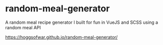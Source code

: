 # random-meal-generator
A random meal recipe generator I built for fun in VueJS and SCSS using a random meal API

https://hoggsofwar.github.io/random-meal-generator/

